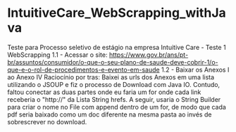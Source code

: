 # IntuitiveCare_WebScrapping_withJava
Teste para Processo seletivo de estágio na empresa Intuitive Care - Teste 1 WebScrapping 1.1 - Acessar o site: https://www.gov.br/ans/pt-br/assuntos/consumidor/o-que-o-seu-plano-de-saude-deve-cobrir-1/o-que-e-o-rol-de-procedimentos-e-evento-em-saude 1.2 - Baixar os Anexos I ao Anexo IV Raciocínio por tras: Baixei as urls dos Anexos em uma lista utilizando o JSOUP e fiz o processo de Download com Java IO. Contudo, faltou conectar as duas partes onde eu faria um for onde cada link receberia o "http://" da Lista String hrefs. A seguir, usaria o String Builder para criar o nome no File com append dentro de um for, de modo que cada pdf seria baixado como um doc diferente na mesma pasta ao invés de sobrescrever no download.
